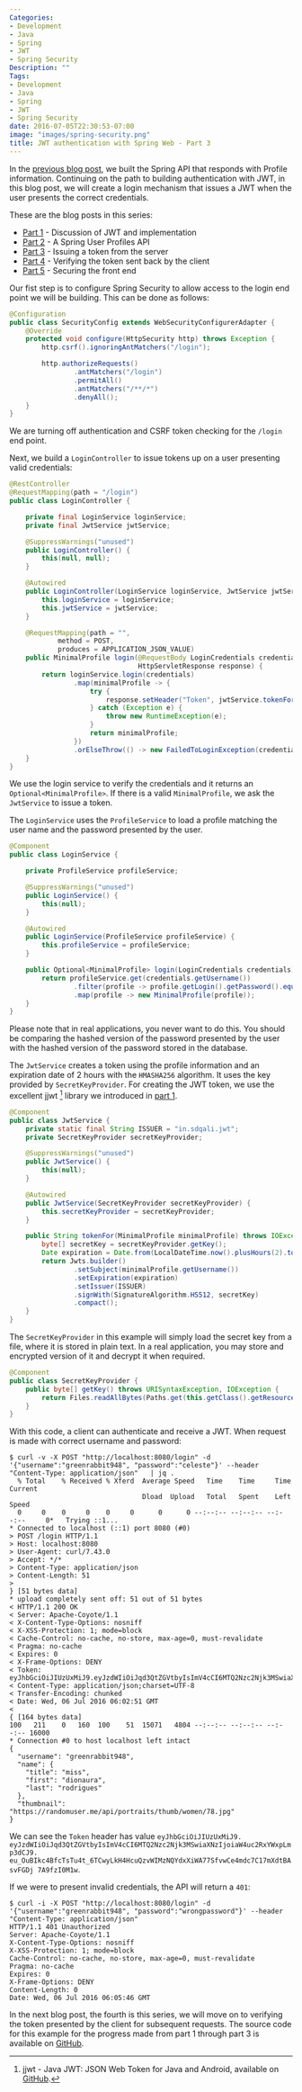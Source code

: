 ```yaml
---
Categories:
- Development
- Java
- Spring
- JWT
- Spring Security
Description: ""
Tags:
- Development
- Java
- Spring
- JWT
- Spring Security
date: 2016-07-05T22:30:53-07:00
image: "images/spring-security.png"
title: JWT authentication with Spring Web - Part 3
---
```

In the [previous blog post](/blog/2016/07/03/jwt-authentication-with-spring-web---part-2/), we built the Spring API that responds with Profile information. Continuing on the path to building authentication with JWT, in this blog post, we will create a login mechanism that issues a JWT when the user presents the correct credentials.

<!--more-->
These are the blog posts in this series:

* [Part 1](/blog/2016/07/02/jwt-authentication-with-spring-web---part-1/) - Discussion of JWT and implementation
* [Part 2](/blog/2016/07/03/jwt-authentication-with-spring-web---part-2/) - A Spring User Profiles API
* [Part 3](/blog/2016/07/05/jwt-authentication-with-spring-web---part-3/) - Issuing a token from the server
* [Part 4](/blog/2016/07/07/jwt-authentication-with-spring-web---part-4/) - Verifying the token sent back by the client
* [Part 5](/blog/2016/07/13/jwt-authentication-with-spring-web---part-5/) - Securing the front end

Our fist step is to configure Spring Security to allow access to the login end point we will be building. This can be done as follows:

```java
@Configuration
public class SecurityConfig extends WebSecurityConfigurerAdapter {
    @Override
    protected void configure(HttpSecurity http) throws Exception {
        http.csrf().ignoringAntMatchers("/login");

        http.authorizeRequests()
                .antMatchers("/login")
                .permitAll()
                .antMatchers("/**/*")
                .denyAll();
    }
}
```
We are turning off authentication and CSRF token checking for the `/login` end point.

Next, we build a `LoginController` to issue tokens up on a user presenting valid credentials:

```java
@RestController
@RequestMapping(path = "/login")
public class LoginController {

    private final LoginService loginService;
    private final JwtService jwtService;

    @SuppressWarnings("unused")
    public LoginController() {
        this(null, null);
    }

    @Autowired
    public LoginController(LoginService loginService, JwtService jwtService) {
        this.loginService = loginService;
        this.jwtService = jwtService;
    }

    @RequestMapping(path = "",
            method = POST,
            produces = APPLICATION_JSON_VALUE)
    public MinimalProfile login(@RequestBody LoginCredentials credentials,
                                HttpServletResponse response) {
        return loginService.login(credentials)
                .map(minimalProfile -> {
                    try {
                        response.setHeader("Token", jwtService.tokenFor(minimalProfile));
                    } catch (Exception e) {
                        throw new RuntimeException(e);
                    }
                    return minimalProfile;
                })
                .orElseThrow(() -> new FailedToLoginException(credentials.getUsername()));
    }
}
```

We use the login service to verify the credentials and it returns an `Optional<MinimalProfile>`. If there is a valid `MinimalProfile`, we ask the `JwtService` to issue a token.

The `LoginService` uses the `ProfileService` to load a profile matching the user name and the password presented by the user.

```java
@Component
public class LoginService {

    private ProfileService profileService;

    @SuppressWarnings("unused")
    public LoginService() {
        this(null);
    }

    @Autowired
    public LoginService(ProfileService profileService) {
        this.profileService = profileService;
    }

    public Optional<MinimalProfile> login(LoginCredentials credentials) {
        return profileService.get(credentials.getUsername())
                .filter(profile -> profile.getLogin().getPassword().equals(credentials.getPassword()))
                .map(profile -> new MinimalProfile(profile));
    }
}
```
Please note that in real applications, you never want to do this. You should be comparing the hashed version of the password presented by the user with the hashed version of the password stored in the database.

The `JwtService` creates a token using the profile information and an expiration date of 2 hours with the `HMASHA256` algorithm. It uses the key provided by `SecretKeyProvider`. For creating the JWT token, we use the excellent jjwt [^1] library we introduced in [part 1](/blog/2016/07/02/jwt-authentication-with-spring-web---part-1/).

```java
@Component
public class JwtService {
    private static final String ISSUER = "in.sdqali.jwt";
    private SecretKeyProvider secretKeyProvider;

    @SuppressWarnings("unused")
    public JwtService() {
        this(null);
    }

    @Autowired
    public JwtService(SecretKeyProvider secretKeyProvider) {
        this.secretKeyProvider = secretKeyProvider;
    }

    public String tokenFor(MinimalProfile minimalProfile) throws IOException, URISyntaxException {
        byte[] secretKey = secretKeyProvider.getKey();
        Date expiration = Date.from(LocalDateTime.now().plusHours(2).toInstant(UTC));
        return Jwts.builder()
                .setSubject(minimalProfile.getUsername())
                .setExpiration(expiration)
                .setIssuer(ISSUER)
                .signWith(SignatureAlgorithm.HS512, secretKey)
                .compact();
    }
}
```

The `SecretKeyProvider` in this example will simply load the secret key from a file, where it is stored in plain text. In a real application, you may store and encrypted version of it and decrypt it when required.

```java
@Component
public class SecretKeyProvider {
    public byte[] getKey() throws URISyntaxException, IOException {
        return Files.readAllBytes(Paths.get(this.getClass().getResource("/jwt.key").toURI()));
    }
}
```

With this code, a client can authenticate and receive a JWT. When request is made with correct username and password:

```
$ curl -v -X POST "http://localhost:8080/login" -d '{"username":"greenrabbit948", "password":"celeste"}' --header "Content-Type: application/json"   | jq .
  % Total    % Received % Xferd  Average Speed   Time    Time     Time  Current
                                 Dload  Upload   Total   Spent    Left  Speed
  0     0    0     0    0     0      0      0 --:--:-- --:--:-- --:--:--     0*   Trying ::1...
* Connected to localhost (::1) port 8080 (#0)
> POST /login HTTP/1.1
> Host: localhost:8080
> User-Agent: curl/7.43.0
> Accept: */*
> Content-Type: application/json
> Content-Length: 51
>
} [51 bytes data]
* upload completely sent off: 51 out of 51 bytes
< HTTP/1.1 200 OK
< Server: Apache-Coyote/1.1
< X-Content-Type-Options: nosniff
< X-XSS-Protection: 1; mode=block
< Cache-Control: no-cache, no-store, max-age=0, must-revalidate
< Pragma: no-cache
< Expires: 0
< X-Frame-Options: DENY
< Token: eyJhbGciOiJIUzUxMiJ9.eyJzdWIiOiJqd3QtZGVtbyIsImV4cCI6MTQ2Nzc2Njk3MSwiaXNzIjoiaW4uc2RxYWxpLmp3dCJ9.eu_OuBIkc4BfcTsTu4t_6TCwyLkH4HcuQzvWIMzNQYdxXiWA77SfvwCe4mdc7C17mXdtBAsvFGDj7A9fzI0M1w
< Content-Type: application/json;charset=UTF-8
< Transfer-Encoding: chunked
< Date: Wed, 06 Jul 2016 06:02:51 GMT
<
{ [164 bytes data]
100   211    0   160  100    51  15071   4804 --:--:-- --:--:-- --:--:-- 16000
* Connection #0 to host localhost left intact
{
  "username": "greenrabbit948",
  "name": {
    "title": "miss",
    "first": "dionaura",
    "last": "rodrigues"
  },
  "thumbnail": "https://randomuser.me/api/portraits/thumb/women/78.jpg"
}
```
We can see the `Token` header has value `eyJhbGciOiJIUzUxMiJ9.
eyJzdWIiOiJqd3QtZGVtbyIsImV4cCI6MTQ2Nzc2Njk3MSwiaXNzIjoiaW4uc2RxYWxpLmp3dCJ9.
eu_OuBIkc4BfcTsTu4t_6TCwyLkH4HcuQzvWIMzNQYdxXiWA77SfvwCe4mdc7C17mXdtBAsvFGDj
7A9fzI0M1w`.

If we were to present invalid credentials, the API will return a `401`:

```
$ curl -i -X POST "http://localhost:8080/login" -d '{"username":"greenrabbit948", "password":"wrongpassword"}' --header "Content-Type: application/json"
HTTP/1.1 401 Unauthorized
Server: Apache-Coyote/1.1
X-Content-Type-Options: nosniff
X-XSS-Protection: 1; mode=block
Cache-Control: no-cache, no-store, max-age=0, must-revalidate
Pragma: no-cache
Expires: 0
X-Frame-Options: DENY
Content-Length: 0
Date: Wed, 06 Jul 2016 06:05:46 GMT
```

In the next blog post, the fourth is this series, we will move on to verifying the token presented by the client for subsequent requests. The source code for this example for the progress made from part 1 through part 3 is available on [GitHub](https://github.com/sdqali/jwt-demo/tree/09b02336e4b7c746cb4c134dc020243aef827b66).

[^1]: jjwt - Java JWT: JSON Web Token for Java and Android, available on [GitHub](https://github.com/jwtk/jjwt).
